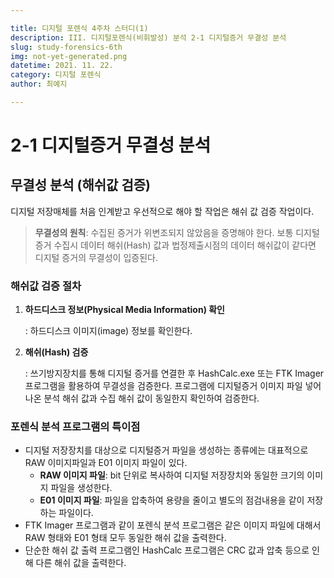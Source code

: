 ```yaml
---

title: 디지털 포렌식 4주차 스터디(1)
description: III. 디지털포렌식(비휘발성) 분석 2-1 디지털증거 무결성 분석
slug: study-forensics-6th
img: not-yet-generated.png
datetime: 2021. 11. 22.
category: 디지털 포렌식
author: 최예지

---
```


# 2-1 디지털증거 무결성 분석

## 무결성 분석 (해쉬값 검증)

디지털 저장매체를 처음 인계받고 우선적으로 해야 할 작업은 해쉬 값 검증 작업이다.

> **무결성의 원칙**: 수집된 증거가 위변조되지 않았음을 증명해야 한다. 보통 디지털 증거 수집시 데이터 해쉬(Hash) 값과 법정제출시점의 데이터 해쉬값이 같다면 디지털 증거의 무결성이 입증된다.
> 

### 해쉬값 검증 절차

1. **하드디스크 정보(Physical Media Information) 확인**
    
    : 하드디스크 이미지(image) 정보를 확인한다.
    
2. **해쉬(Hash) 검증**
    
    : 쓰기방지장치를 통해 디지털 증거를 연결한 후 HashCalc.exe 또는 FTK Imager 프로그램을 활용하여 무결성을 검증한다. 프로그램에 디지털증거 이미지 파일 넣어 나온 분석 해쉬 값과 수집 해쉬 값이 동일한지 확인하여 검증한다.
    

### 포렌식 분석 프로그램의 특이점

- 디지털 저장장치를 대상으로 디지털증거 파일을 생성하는 종류에는 대표적으로 RAW 이미지파일과 E01 이미지 파일이 있다.
    - **RAW 이미지 파일**: bit 단위로 복사하여 디지털 저장장치와 동일한 크기의 이미지 파일을 생성한다.
    - **E01 이미지 파일**: 파일을 압축하여 용량을 줄이고 별도의 점검내용을 같이 저장하는 파일이다.
- FTK Imager 프로그램과 같이 포렌식 분석 프로그램은 같은 이미지 파일에 대해서 RAW 형태와 E01 형태 모두 동일한 해쉬 값을 출력한다.
- 단순한 해쉬 값 출력 프로그램인 HashCalc 프로그램은 CRC 값과 압축 등으로 인해 다른 해쉬 값을 출력한다.
